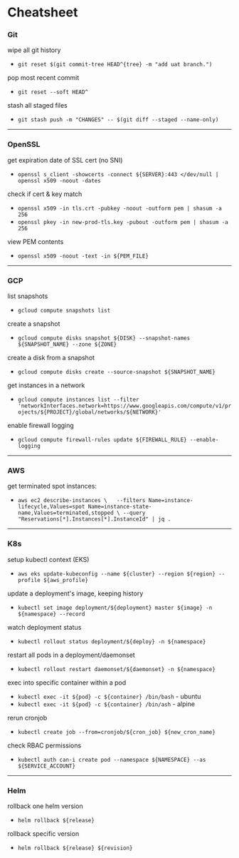 # Cheatsheet

### Git

wipe all git history 
- `git reset $(git commit-tree HEAD^{tree} -m "add uat branch.")`

pop most recent commit
- `git reset --soft HEAD^`

stash all staged files
- `git stash push -m "CHANGES" -- $(git diff --staged --name-only)`

-------------------------

### OpenSSL

get expiration date of SSL cert (no SNI)
- `openssl s_client -showcerts -connect ${SERVER}:443 </dev/null | openssl x509 -noout -dates`

check if cert & key match
- `openssl x509 -in tls.crt -pubkey -noout -outform pem | shasum -a 256`
- `openssl pkey -in new-prod-tls.key -pubout -outform pem | shasum -a 256`

view PEM contents
- `openssl x509 -noout -text -in ${PEM_FILE}`

-------------------------

### GCP

list snapshots
- `gcloud compute snapshots list`

create a snapshot
- `gcloud compute disks snapshot ${DISK} --snapshot-names ${SNAPSHOT_NAME} --zone ${ZONE}`

create a disk from a snapshot
- `gcloud compute disks create --source-snapshot ${SNAPSHOT_NAME}`

get instances in a network
- `gcloud compute instances list --filter 'networkInterfaces.network=https://www.googleapis.com/compute/v1/projects/${PROJECT}/global/networks/${NETWORK}'`

enable firewall logging
- `gcloud compute firewall-rules update ${FIREWALL_RULE} --enable-logging`

-------------------------

### AWS

get terminated spot instances:
- `aws ec2 describe-instances \  
    --filters Name=instance-lifecycle,Values=spot Name=instance-state-name,Values=terminated,stopped \
    --query "Reservations[*].Instances[*].InstanceId" | jq .`

---

### K8s

setup kubectl context (EKS)
- `aws eks update-kubeconfig --name ${cluster} --region ${region} --profile ${aws_profile}`

update a deployment's image, keeping history
- `kubectl set image deployment/${deployment} master ${image} -n ${namespace} --record`

watch deployment status
- `kubectl rollout status deployment/${deploy} -n ${namespace}`

restart all pods in a deployment/daemonset
- `kubectl rollout restart daemonset/${daemonset} -n ${namespace}`

exec into specific container within a pod
- `kubectl exec -it ${pod} -c ${container} /bin/bash` - ubuntu
- `kubectl exec -it ${pod} -c ${container} /bin/ash` - alpine

rerun cronjob
- `kubectl create job --from=cronjob/${cron_job} ${new_cron_name}`

check RBAC permissions
- `kubectl auth can-i create pod --namespace ${NAMESPACE} --as ${SERVICE_ACCOUNT}`

-------------------------

### Helm

rollback one helm version
- `helm rollback ${release}`

rollback specific version
- `helm rollback ${release} ${revision}`
